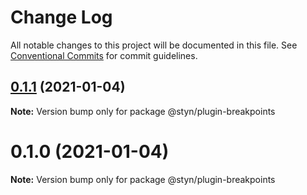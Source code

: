 # Change Log

All notable changes to this project will be documented in this file.
See [Conventional Commits](https://conventionalcommits.org) for commit guidelines.

## [0.1.1](https://github.com/renatorib/styn/compare/@styn/plugin-breakpoints@0.1.0...@styn/plugin-breakpoints@0.1.1) (2021-01-04)

**Note:** Version bump only for package @styn/plugin-breakpoints





# 0.1.0 (2021-01-04)

**Note:** Version bump only for package @styn/plugin-breakpoints
